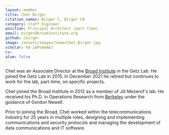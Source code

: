 ```yaml
---
layout: member
title: Chet Birger
citation_names: Birger C, Birger CB
category: Staff Engineer
position: Principal Architect (part time)
email: birger@broadinstitute.org 
github: cbirger
image: /assets/images/team/Chet_Birger.jpg
scholar: K9-iAPoAAAAJ
cv:
alum: false
---
```


Chet was an Associate Director at the [Broad Institute] in the Getz Lab.  He joined the Getz Lab in 2015.  In December 2021 he retired but continues to work for the lab, part-time, on specific projects.

Chet joined the Broad Institute in 2012 as a member of Jill Mezerof's lab. He received his Ph.D. in Operations Research from [Berkeley] under the guidance of Gordon Newell.

Prior to joining the Broad, Chet worked within the telecommunications industry for 25 years in multiple roles, designing and implementing communications and security protocols and managing the development of data communications and IT software.

[Broad Institute]: http://www.broadinstitute.org
[Berkeley]: http://www.berkeley.edu